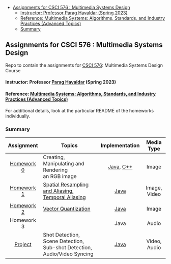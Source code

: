 <!-- TOC -->
  * [Assignments for CSCI 576 : Multimedia Systems Design](#assignments-for-csci-576--multimedia-systems-design-)
      * [Instructor: Professor Parag Havaldar (Spring 2023)](#instructor-professor-parag-havaldar-spring-2023)
      * [Reference: Multimedia Systems: Algorithms, Standards, and Industry Practices (Advanced Topics)](#reference-multimedia-systems--algorithms-standards-and-industry-practices--advanced-topics-)
    * [Summary](#summary-)
<!-- TOC -->

## Assignments for CSCI 576 : Multimedia Systems Design ##
Repo to contain the assignments for [CSCI 576](https://classes.usc.edu/term-20231/course/csci-576/): Multimedia Systems Design Course

#### Instructor: Professor [Parag Havaldar](https://viterbi.usc.edu/directory/faculty/Havaldar/Parag) (Spring 2023)

#### Reference: [Multimedia Systems: Algorithms, Standards, and Industry Practices (Advanced Topics)](https://www.directtextbook.com/isbn/9781418835941)

For additional details, look at the particular README of the homeworks individually.

### Summary ###

|                                         Assignment                                         | Topics                                                                                                                |                                         Implementation                                         |  Media Type  |
|:------------------------------------------------------------------------------------------:|-----------------------------------------------------------------------------------------------------------------------|:----------------------------------------------------------------------------------------------:|:------------:|
|                            [Homework 0](homework-assignment-0)                             | Creating, Manipulating and Rendering <br/> an RGB image                                                               | [Java](homework-assignment-0/ImageDisplay.java), [C++](homework-assignment-0/ImageDisplay_C++) |    Image     |
|                            [Homework 1](homework-assignment-1)                             | [Spatial Resampling and Aliasing,<br/> Temporal Aliasing](homework-assignment-1/Assignment%201%20-%20Description.pdf) |                                 [Java](homework-assignment-1)                                  | Image, Video |
|                            [Homework 2](homework-assignment-2)                             | [Vector Quantization](homework-assignment-2/Assignment%202%20-%20Description.pdf)                                     |                        [Java](homework-assignment-2/MyCompression.java)                        |    Image     |
|                                         Homework 3                                         |                                                                                                                       |                                              Java                                              |    Audio     |
| [Project](https://github.com/jbettenc/CSCI576_Project/blob/main/Project%20Description.pdf) | Shot Detection, Scene Detection, Sub-shot Detection, Audio/Video Syncing                                              |          [Java](https://github.com/jbettenc/CSCI576_Project/tree/main/src/main/java)           | Video, Audio |
